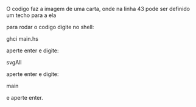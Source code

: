 O codigo faz a imagem de uma carta,
onde na linha 43 pode ser definido um techo para a ela

para rodar o codigo digite no shell:

ghci main.hs

aperte enter e digite:

svgAll

aperte enter e digite:

main

e aperte enter.